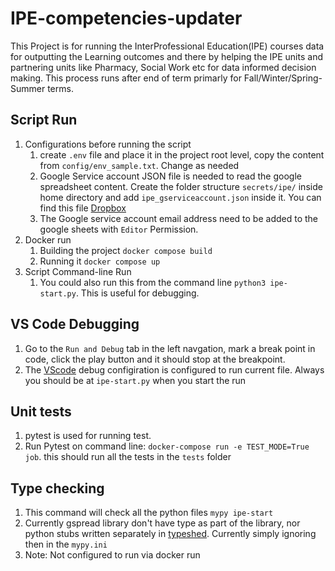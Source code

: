 # IPE-competencies-updater

This Project is for running the InterProfessional Education(IPE) courses data for outputting the Learning outcomes and there by helping the IPE units and partnering units like Pharmacy, Social Work etc for data informed decision making. This process runs after end of term primarly for Fall/Winter/Spring-Summer terms.  

## Script Run
1. Configurations before running the script
    1. create `.env` file and place it in the project root level, copy the content from `config/env_sample.txt`. Change as needed 
    2. Google Service account JSON file is needed to read the google spreadsheet content. Create the folder structure `secrets/ipe/` inside home directory and add `ipe_gserviceaccount.json` inside it. You can find this file [Dropbox](https://www.dropbox.com/home/TL%20Security%20files/IPE%20Process)
    3. The Google service account email address need to be added to the google sheets with `Editor` Permission.
2. Docker run 
   1. Building the project `docker compose build`
   2. Running it `docker compose up`
3. Script Command-line Run
   1. You could also run this from the command line `python3 ipe-start.py`. This is useful for debugging.

## VS Code Debugging
1. Go to the `Run and Debug` tab in the left navgation, mark a break point in code, click the play button and it should stop at the breakpoint.
2. The [VScode](https://code.visualstudio.com/docs/python/debugging) debug configiration is configured to run current file. Always you should be at `ipe-start.py` when you start the run

## Unit tests
1. pytest is used for running test.
2. Run Pytest on command line: `docker-compose run -e TEST_MODE=True job`. this should run all the tests in the `tests` folder


## Type checking
1. This command will check all the python files `mypy ipe-start`
2. Currently gspread library don't have type as part of the library, nor python stubs written separately in [typeshed](https://github.com/python/typeshed). Currently simply ignoring then in the `mypy.ini`
3. Note: Not configured to run via docker run

